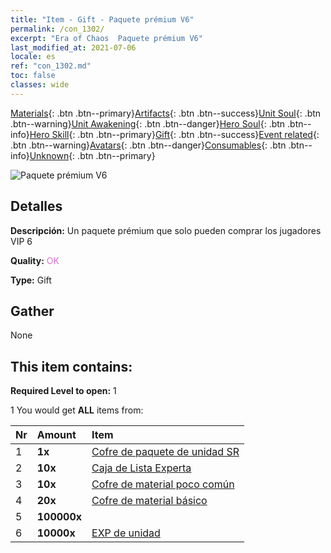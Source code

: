 ```yaml
---
title: "Item - Gift - Paquete prémium V6"
permalink: /con_1302/
excerpt: "Era of Chaos  Paquete prémium V6"
last_modified_at: 2021-07-06
locale: es
ref: "con_1302.md"
toc: false
classes: wide
---
```

 [Materials](/ItemsES/){: .btn .btn--primary}[Artifacts](/ItemsES/Artifacts/){: .btn .btn--success}[Unit Soul](/ItemsES/UnitSoul/){: .btn .btn--warning}[Unit Awakening](/ItemsES/UnitAwakening/){: .btn .btn--danger}[Hero Soul](/ItemsES/HeroSoul/){: .btn .btn--info}[Hero Skill](/ItemsES/HeroSkill/){: .btn .btn--primary}[Gift](/ItemsES/Gift/){: .btn .btn--success}[Event related](/ItemsES/Events/){: .btn .btn--warning}[Avatars](/ItemsES/Avatars/){: .btn .btn--danger}[Consumables](/ItemsES/Consumables/){: .btn .btn--info}[Unknown](/ItemsES/Unknown/){: .btn .btn--primary}

 ![Paquete prémium V6](/images/t/i_905006.png)

## Detalles
 **Descripción:** Un paquete prémium que solo pueden comprar los jugadores VIP 6

 **Quality:** <span style="color: #DA70D6">OK</span>

 **Type:** Gift

## Gather

  None

## This item contains:

 **Required Level to open:** 1

 1 You would get **ALL** items  from:

  | Nr | Amount |     Item    |
  |:---|:-------|:------------|
  | 1 |  **1x** | [Cofre de paquete de unidad SR](/ItemsES/con_1319/) |  | 
  | 2 |  **10x** | [Caja de Lista Experta](/ItemsES/con_776/) |  | 
  | 3 |  **10x** | [Cofre de material poco común](/ItemsES/con_757/) |  | 
  | 4 |  **20x** | [Cofre de material básico](/ItemsES/con_756/) |  | 
  | 5 |  **100000x** | <i class="fas fa-coins"/> |  | 
  | 6 |  **10000x** | [EXP de unidad](/ItemsES/con_902/) |  | 
